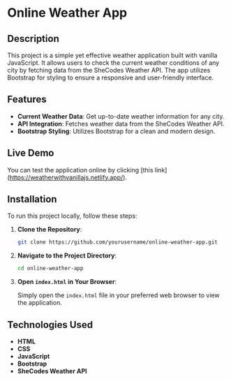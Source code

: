 # Online Weather App

## Description

This project is a simple yet effective weather application built with vanilla JavaScript. It allows users to check the current weather conditions of any city by fetching data from the SheCodes Weather API. The app utilizes Bootstrap for styling to ensure a responsive and user-friendly interface.

## Features

- **Current Weather Data**: Get up-to-date weather information for any city.
- **API Integration**: Fetches weather data from the SheCodes Weather API.
- **Bootstrap Styling**: Utilizes Bootstrap for a clean and modern design.

## Live Demo

You can test the application online by clicking [this link] (https://weatherwithvanillajs.netlify.app/).

## Installation

To run this project locally, follow these steps:

1. **Clone the Repository**:

    ```bash
    git clone https://github.com/yourusername/online-weather-app.git
    ```

2. **Navigate to the Project Directory**:

    ```bash
    cd online-weather-app
    ```

3. **Open `index.html` in Your Browser**:

    Simply open the `index.html` file in your preferred web browser to view the application.

## Technologies Used

- **HTML**
- **CSS**
- **JavaScript**
- **Bootstrap**
- **SheCodes Weather API**
